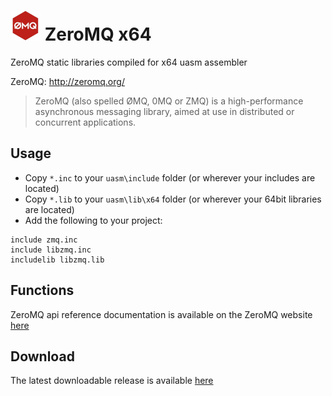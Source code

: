 # ![](../../assets/ZeroMQ.png) ZeroMQ x64

ZeroMQ static libraries compiled for x64 uasm assembler 

ZeroMQ: http://zeromq.org/

> ZeroMQ (also spelled ØMQ, 0MQ or ZMQ) is a high-performance asynchronous messaging library, aimed at use in distributed or concurrent applications.
>

## Usage

* Copy `*.inc` to your `uasm\include` folder (or wherever your includes are located)
* Copy `*.lib` to your `uasm\lib\x64` folder (or wherever your 64bit libraries are located)
* Add the following to your project:
```assembly
include zmq.inc
include libzmq.inc
includelib libzmq.lib
```

## Functions

ZeroMQ api reference documentation is available on the ZeroMQ website [here](http://api.zeromq.org/)

## Download

The latest downloadable release is available [here](https://github.com/mrfearless/libraries/blob/master/releases/ZeroMQ_x64.zip?raw=true)
